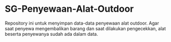 # SG-Penyewaan-Alat-Outdoor
Repository ini untuk menyimpan data-data penyewaan alat outdoor. Agar saat penyewa mengembalikan barang dan saat dilakukan pengecekkan, alat beserta penyewanya sudah ada dalam data.
